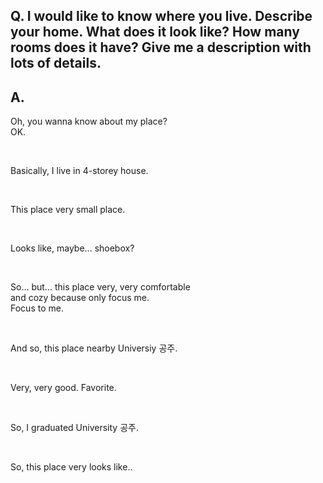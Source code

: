 ## Q. I would like to know where you live. Describe your home. What does it look like? How many rooms does it have? Give me a description with lots of details.  

## A.   
Oh, you wanna know about my place?  
OK.  

<br/>

Basically, I live in 4-storey house.  

<br/>

This place very small place.  

<br/>

Looks like, maybe... shoebox?

<br/>

So... but... this place very, very comfortable  
and cozy because only focus me.  
Focus to me.

<br/>

And so, this place nearby Universiy 공주.

<br/>

Very, very good. Favorite.

<br/>

So, I graduated University 공주.

<br/>

So, this place very looks like.. 

 


